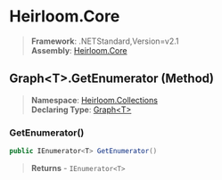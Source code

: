 # Heirloom.Core

> **Framework**: .NETStandard,Version=v2.1  
> **Assembly**: [Heirloom.Core][0]

## Graph\<T>.GetEnumerator (Method)

> **Namespace**: [Heirloom.Collections][0]  
> **Declaring Type**: [Graph\<T>][1]

### GetEnumerator()

```cs
public IEnumerator<T> GetEnumerator()
```

> **Returns** - `IEnumerator<T>`

[0]: ../../../Heirloom.Core.md
[1]: ../Graph[T].md
